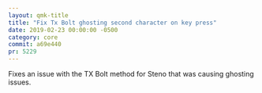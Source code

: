 ```yaml
---
layout: qmk-title
title: "Fix Tx Bolt ghosting second character on key press"
date: 2019-02-23 00:00:00 -0500
category: core
commit: a69e440 
pr: 5229
---
```


Fixes an issue with the TX Bolt method for Steno that was causing ghosting issues.